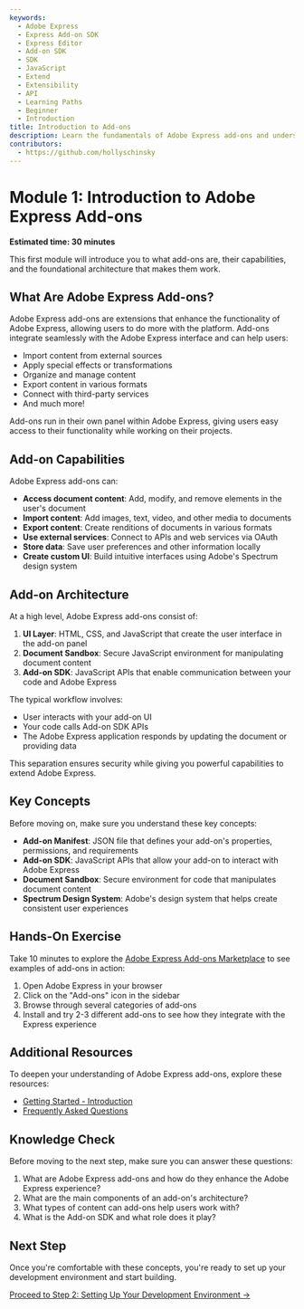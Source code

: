 ```yaml
---
keywords:
  - Adobe Express
  - Express Add-on SDK
  - Express Editor
  - Add-on SDK
  - SDK
  - JavaScript
  - Extend
  - Extensibility
  - API
  - Learning Paths
  - Beginner
  - Introduction
title: Introduction to Add-ons
description: Learn the fundamentals of Adobe Express add-ons and understand their capabilities and architecture.
contributors:
  - https://github.com/hollyschinsky
---
```


# Module 1: Introduction to Adobe Express Add-ons

**Estimated time: 30 minutes**

This first module will introduce you to what add-ons are, their capabilities, and the foundational architecture that makes them work.

## What Are Adobe Express Add-ons?

Adobe Express add-ons are extensions that enhance the functionality of Adobe Express, allowing users to do more with the platform. Add-ons integrate seamlessly with the Adobe Express interface and can help users:

- Import content from external sources
- Apply special effects or transformations
- Organize and manage content
- Export content in various formats
- Connect with third-party services
- And much more!

Add-ons run in their own panel within Adobe Express, giving users easy access to their functionality while working on their projects.

## Add-on Capabilities

Adobe Express add-ons can:

- **Access document content**: Add, modify, and remove elements in the user's document
- **Import content**: Add images, text, video, and other media to documents
- **Export content**: Create renditions of documents in various formats
- **Use external services**: Connect to APIs and web services via OAuth
- **Store data**: Save user preferences and other information locally
- **Create custom UI**: Build intuitive interfaces using Adobe's Spectrum design system

## Add-on Architecture

At a high level, Adobe Express add-ons consist of:

1. **UI Layer**: HTML, CSS, and JavaScript that create the user interface in the add-on panel
2. **Document Sandbox**: Secure JavaScript environment for manipulating document content
3. **Add-on SDK**: JavaScript APIs that enable communication between your code and Adobe Express

The typical workflow involves:
- User interacts with your add-on UI
- Your code calls Add-on SDK APIs
- The Adobe Express application responds by updating the document or providing data

This separation ensures security while giving you powerful capabilities to extend Adobe Express.

## Key Concepts

Before moving on, make sure you understand these key concepts:

- **Add-on Manifest**: JSON file that defines your add-on's properties, permissions, and requirements
- **Add-on SDK**: JavaScript APIs that allow your add-on to interact with Adobe Express
- **Document Sandbox**: Secure environment for code that manipulates document content
- **Spectrum Design System**: Adobe's design system that helps create consistent user experiences

## Hands-On Exercise

Take 10 minutes to explore the [Adobe Express Add-ons Marketplace](https://new.express.adobe.com/) to see examples of add-ons in action:

1. Open Adobe Express in your browser
2. Click on the "Add-ons" icon in the sidebar
3. Browse through several categories of add-ons
4. Install and try 2-3 different add-ons to see how they integrate with the Express experience

## Additional Resources

To deepen your understanding of Adobe Express add-ons, explore these resources:

- [Getting Started - Introduction](../../guides/getting_started/index.md)
- [Frequently Asked Questions](../../guides/faq.md)

## Knowledge Check

Before moving to the next step, make sure you can answer these questions:

1. What are Adobe Express add-ons and how do they enhance the Adobe Express experience?
2. What are the main components of an add-on's architecture?
3. What types of content can add-ons help users work with?
4. What is the Add-on SDK and what role does it play?

## Next Step

Once you're comfortable with these concepts, you're ready to set up your development environment and start building.

[Proceed to Step 2: Setting Up Your Development Environment →](beginner-step2.md) 